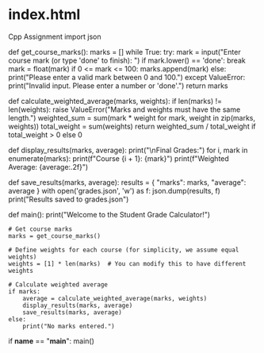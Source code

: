 # index.html
Cpp Assignment
import json

def get_course_marks():
    marks = []
    while True:
        try:
            mark = input("Enter course mark (or type 'done' to finish): ")
            if mark.lower() == 'done':
                break
            mark = float(mark)
            if 0 <= mark <= 100:
                marks.append(mark)
            else:
                print("Please enter a valid mark between 0 and 100.")
        except ValueError:
            print("Invalid input. Please enter a number or 'done'.")
    return marks

def calculate_weighted_average(marks, weights):
    if len(marks) != len(weights):
        raise ValueError("Marks and weights must have the same length.")
    weighted_sum = sum(mark * weight for mark, weight in zip(marks, weights))
    total_weight = sum(weights)
    return weighted_sum / total_weight if total_weight > 0 else 0

def display_results(marks, average):
    print("\nFinal Grades:")
    for i, mark in enumerate(marks):
        print(f"Course {i + 1}: {mark}")
    print(f"Weighted Average: {average:.2f}")

def save_results(marks, average):
    results = {
        "marks": marks,
        "average": average
    }
    with open('grades.json', 'w') as f:
        json.dump(results, f)
    print("Results saved to grades.json")

def main():
    print("Welcome to the Student Grade Calculator!")
    
    # Get course marks
    marks = get_course_marks()
    
    # Define weights for each course (for simplicity, we assume equal weights)
    weights = [1] * len(marks)  # You can modify this to have different weights
    
    # Calculate weighted average
    if marks:
        average = calculate_weighted_average(marks, weights)
        display_results(marks, average)
        save_results(marks, average)
    else:
        print("No marks entered.")

if __name__ == "__main__":
    main()
